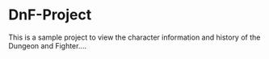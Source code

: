 # DnF-Project
This is a sample project to view the character information and history of the Dungeon and Fighter....
